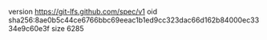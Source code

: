 version https://git-lfs.github.com/spec/v1
oid sha256:8ae0b5c44ce6766bbc69eeac1b1ed9cc323dac66d162b84000ec3334e9c60e3f
size 6285
